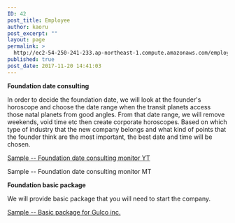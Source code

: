 ```yaml
---
ID: 42
post_title: Employee
author: kaoru
post_excerpt: ""
layout: page
permalink: >
  http://ec2-54-250-241-233.ap-northeast-1.compute.amazonaws.com/employee/
published: true
post_date: 2017-11-20 14:41:03
---
```

<strong>Foundation date consulting</strong>

<span style="font-weight: 400;">In order to decide the foundation date, we will look at the founder's horoscope and choose the date range when the transit planets access those natal planets from good angles. From that date range, we will remove weekends, void time etc then create corporate horoscopes. Based on which type of industry that the new company belongs and what kind of points that the founder think are the most important, the best date and time will be chosen.</span>

<a href="http://35.200.64.23/en/testimonial/foundation-date-diagnostics-gluco-inc-yt/">Sample -- Foundation date consulting monitor YT</a>

Sample -- Foundation date consulting monitor MT

<strong>Foundation basic package</strong>

We will provide basic package that you will need to start the company.

<a href="http://35.200.64.23/wp-content/uploads/2017/10/28.pdf" target="blank">Sample -- Basic package for Gulco inc.</a>